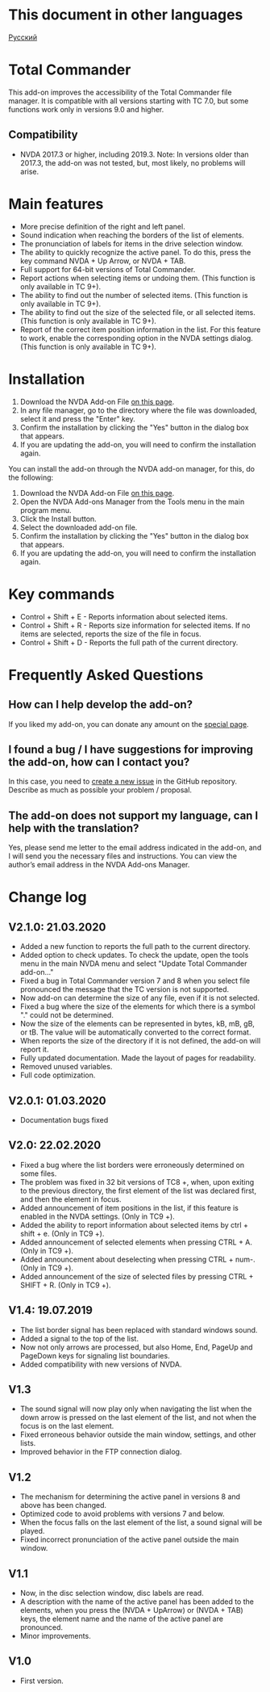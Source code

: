 # This document in other languages
[Русский](https://github.com/jawhien/extendedTotalCmd/tree/master/doc/ru)

# Total Commander

This add-on improves the accessibility of the Total Commander file manager. It is compatible with all versions starting with TC 7.0, but some functions work only in versions 9.0 and higher.

## Compatibility

* NVDA 2017.3 or higher, including 2019.3.
Note: In versions older than 2017.3, the add-on was not tested, but, most likely, no problems will arise.

# Main features

* More precise definition of the right and left panel.
* Sound indication when reaching the borders of the list of elements.
* The pronunciation of labels for items in the drive selection window.
* The ability to quickly recognize the active panel. To do this, press the key command NVDA + Up Arrow, or NVDA + TAB.
* Full support for 64-bit versions of Total Commander.
* Report actions when selecting items or undoing them. (This function is only available in TC 9+).
* The ability to find out the number of selected items. (This function is only available in TC 9+).
* The ability to find out the size of the selected file, or all selected items. (This function is only available in TC 9+).
* Report of the correct item position information in the list. For this feature to work, enable the corresponding option in the NVDA settings dialog. (This function is only available in TC 9+).

# Installation

1. Download the NVDA Add-on File [on this page](https://github.com/jawhien/extendedTotalCmd/releases/latest).
2. In any file manager, go to the directory where the file was downloaded, select it and press the "Enter" key.
3. Confirm the installation by clicking the "Yes" button in the dialog box that appears.
4. If you are updating the add-on, you will need to confirm the installation again.

You can install the add-on through the NVDA add-on manager, for this, do the following:
1. Download the NVDA Add-on File [on this page](https://github.com/jawhien/extendedTotalCmd/releases/latest).
2. Open the NVDA Add-ons Manager from the Tools menu in the main program menu.
3. Click the Install button.
4. Select the downloaded add-on file.
5. Confirm the installation by clicking the "Yes" button in the dialog box that appears.
6. If you are updating the add-on, you will need to confirm the installation again.

# Key commands

* Control + Shift + E - Reports information about selected items.
* Control + Shift + R - Reports size information for selected items. If no items are selected, reports the size of the file in focus.
* Control + Shift + D - Reports the full path of the current directory.

# Frequently Asked Questions

## How can I help develop the add-on?
If you liked my add-on, you can donate any amount on the [special page](https://jnsoft.ru/en/articles/nvda/extendedTotalCmd/donation.php).

## I found a bug / I have suggestions for improving the add-on, how can I contact you?
In this case, you need to [create a new issue](https://github.com/jawhien/extendedTotalCmd/issues/new) in the GitHub repository. Describe as much as possible your problem / proposal.

## The add-on does not support my language, can I help with the translation?
Yes, please send me letter to the email address indicated in the add-on, and I will send you the necessary files and instructions. You can view the author’s email address in the NVDA Add-ons Manager.

# Change log

## V2.1.0: 21.03.2020

* Added a new function to reports the full path to the current directory.
* Added option to check updates. To check the update, open the tools menu in the main NVDA menu and select "Update Total Commander add-on..."
* Fixed a bug in Total Commander version 7 and 8 when you select file pronounced the message that the TC version is not supported.
* Now add-on can determine the size of any file, even if it is not selected.
* Fixed a bug where the size of the elements for which there is a symbol "." could not be determined.
* Now the size of the elements can be represented in bytes, kB, mB, gB, or tB. The value will be automatically converted to the correct format.
* When reports the size of the directory if it is not defined, the add-on will report it.
* Fully updated documentation. Made the layout of pages for readability.
* Removed unused variables.
* Full code optimization.

## V2.0.1: 01.03.2020
* Documentation bugs fixed

## V2.0: 22.02.2020
* Fixed a bug where the list borders were erroneously determined on some files.
* The problem was fixed in 32 bit versions of TC8 +, when, upon exiting to the previous directory, the first element of the list was declared first, and then the element in focus.
* Added announcement of item positions in the list, if this feature is enabled in the NVDA settings. (Only in TC9 +).
* Added the ability to report information about selected items by ctrl + shift + e. (Only in TC9 +).
* Added announcement of selected elements when pressing CTRL + A. (Only in TC9 +).
* Added announcement about deselecting when pressing CTRL + num-. (Only in TC9 +).
* Added announcement of the size of selected files by pressing CTRL + SHIFT + R. (Only in TC9 +).

## V1.4: 19.07.2019
* The list border signal has been replaced with standard windows sound.
* Added a signal to the top of the list.
* Now not only arrows are processed, but also Home, End, PageUp and PageDown keys for signaling list boundaries.
* Added compatibility with new versions of NVDA.

## V1.3
* The sound signal will now play only when navigating the list when the down arrow is pressed on the last element of the list, and not when the focus is on the last element.
* Fixed erroneous behavior outside the main window, settings, and other lists.
* Improved behavior in the FTP connection dialog.

## V1.2
* The mechanism for determining the active panel in versions 8 and above has been changed.
* Optimized code to avoid problems with versions 7 and below.
* When the focus falls on the last element of the list, a sound signal will be played.
* Fixed incorrect pronunciation of the active panel outside the main window.

## V1.1
* Now, in the disc selection window, disc labels are read.
* A description with the name of the active panel has been added to the elements, when you press the (NVDA + UpArrow) or (NVDA + TAB) keys, the element name and the name of the active panel are pronounced.
* Minor improvements.

## V1.0
* First version.
